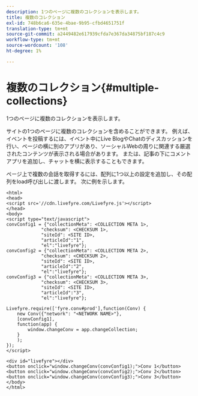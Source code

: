 ```yaml
---
description: 1つのページに複数のコレクションを表示します。
title: 複数のコレクション
exl-id: 748b6ca6-635e-4bae-9b95-cfbd4651751f
translation-type: tm+mt
source-git-commit: a2449482e617939cfda7e367da34875bf187c4c9
workflow-type: tm+mt
source-wordcount: '108'
ht-degree: 1%

---
```


# 複数のコレクション{#multiple-collections}

1つのページに複数のコレクションを表示します。

サイトの1つのページに複数のコレクションを含めることができます。 例えば、イベントを投稿するには、イベント中にLive BlogやChatのディスカッションを行い、ページの横に別のアプリがあり、ソーシャルWebの周りに関連する厳選されたコンテンツが表示される場合があります。 または、記事の下にコメントアプリを追加し、チャットを横に表示することもできます。

ページ上で複数の会話を取得するには、配列に1つ以上の設定を追加し、その配列をload呼び出しに渡します。 次に例を示します。

```
<html> 
<head> 
<script src='//cdn.livefyre.com/Livefyre.js'></script> 
</head> 
<body> 
<script type="text/javascript"> 
convConfig1 = {"collectionMeta": <COLLECTION META 1>, 
             "checksum": <CHECKSUM 1>, 
             "siteId": <SITE ID>, 
             "articleId":"1", 
             "el":"livefyre"}; 
convConfig2 = {"collectionMeta": <COLLECTION META 2>, 
             "checksum": <CHECKSUM 2>, 
             "siteId": <SITE ID>, 
             "articleId":"2", 
             "el":"livefyre"}; 
convConfig3 = {"collectionMeta": <COLLECTION META 3>, 
             "checksum": <CHECKSUM 3>, 
             "siteId": <SITE ID>, 
             "articleId":"3", 
             "el":"livefyre"}; 
  
Livefyre.require(['fyre.conv#prod'],function(Conv) { 
    new Conv({"network": "<NETWORK NAME>"}, 
    [convConfig1], 
    function(app) {  
        window.changeConv = app.changeCollection; 
    } 
    ); 
}); 
</script> 
  
<div id="livefyre"></div> 
<button onclick="window.changeConv(convConfig1);">Conv 1</button> 
<button onclick="window.changeConv(convConfig2);">Conv 2</button> 
<button onclick="window.changeConv(convConfig3);">Conv 3</button> 
</body> 
</html>
```
